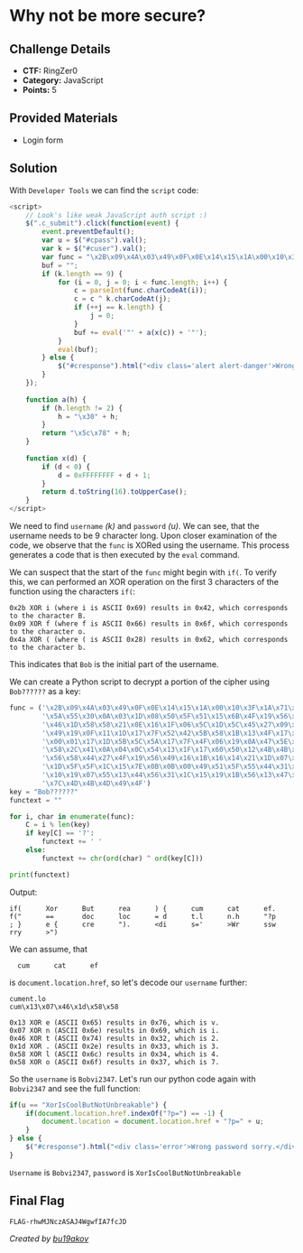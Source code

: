 # Why not be more secure?

## Challenge Details 

- **CTF:** RingZer0
- **Category:** JavaScript
- **Points:** 5

## Provided Materials

- Login form

## Solution

With `Developer Tools` we can find the `script` code:

```js
<script>
	// Look's like weak JavaScript auth script :)
	$(".c_submit").click(function(event) {
	    event.preventDefault();
	    var u = $("#cpass").val();
	    var k = $("#cuser").val();
	    var func = "\x2B\x09\x4A\x03\x49\x0F\x0E\x14\x15\x1A\x00\x10\x3F\x1A\x71\x5C\x5B\x5B\x00\x1A\x16\x38\x06\x46\x66\x5A\x55\x30\x0A\x03\x1D\x08\x50\x5F\x51\x15\x6B\x4F\x19\x56\x00\x54\x1B\x50\x58\x21\x1A\x0F\x13\x07\x46\x1D\x58\x58\x21\x0E\x16\x1F\x06\x5C\x1D\x5C\x45\x27\x09\x4C\x1F\x07\x56\x56\x4C\x78\x24\x47\x40\x49\x19\x0F\x11\x1D\x17\x7F\x52\x42\x5B\x58\x1B\x13\x4F\x17\x26\x00\x01\x03\x04\x57\x5D\x40\x19\x2E\x00\x01\x17\x1D\x5B\x5C\x5A\x17\x7F\x4F\x06\x19\x0A\x47\x5E\x51\x59\x36\x41\x0E\x19\x0A\x53\x47\x5D\x58\x2C\x41\x0A\x04\x0C\x54\x13\x1F\x17\x60\x50\x12\x4B\x4B\x12\x18\x14\x42\x79\x4F\x1F\x56\x14\x12\x56\x58\x44\x27\x4F\x19\x56\x49\x16\x1B\x16\x14\x21\x1D\x07\x05\x19\x5D\x5D\x47\x52\x60\x46\x4C\x1E\x1D\x5F\x5F\x1C\x15\x7E\x0B\x0B\x00\x49\x51\x5F\x55\x44\x31\x52\x45\x13\x1B\x40\x5C\x46\x10\x7C\x38\x10\x19\x07\x55\x13\x44\x56\x31\x1C\x15\x19\x1B\x56\x13\x47\x58\x30\x1D\x1B\x58\x55\x1D\x57\x5D\x41\x7C\x4D\x4B\x4D\x49\x4F";
	    buf = "";
	    if (k.length == 9) {
	        for (i = 0, j = 0; i < func.length; i++) {
	            c = parseInt(func.charCodeAt(i));
	            c = c ^ k.charCodeAt(j);
	            if (++j == k.length) {
	                j = 0;
	            }
	            buf += eval('"' + a(x(c)) + '"');
	        }
	        eval(buf);
	    } else {
	        $("#cresponse").html("<div class='alert alert-danger'>Wrong password sorry.</div>");
	    }
	});
	
	function a(h) {
	    if (h.length != 2) {
	        h = "\x30" + h;
	    }
	    return "\x5c\x78" + h;
	}
	
	function x(d) {
	    if (d < 0) {
	        d = 0xFFFFFFFF + d + 1;
	    }
	    return d.toString(16).toUpperCase();
	}
</script>
```

We need to find `username` *(k)* and `password` *(u)*. We can see, that the username needs to be 9 character long. Upon closer examination of the code, we observe that the `func` is XORed using the username. This process generates a code that is then executed by the `eval` command.

We can suspect that the start of the `func` might begin with `if(`. To verify this, we can performed an XOR operation on the first 3 characters of the function using the characters `if(`:

```
0x2b XOR i (where i is ASCII 0x69) results in 0x42, which corresponds to the character B.
0x09 XOR f (where f is ASCII 0x66) results in 0x6f, which corresponds to the character o.
0x4a XOR ( (where ( is ASCII 0x28) results in 0x62, which corresponds to the character b.
```

This indicates that `Bob` is the initial part of the username.

We can create a Python script to decrypt a portion of the cipher using `Bob??????` as a key:

```py
func = ('\x2B\x09\x4A\x03\x49\x0F\x0E\x14\x15\x1A\x00\x10\x3F\x1A\x71\x5C\x5B\x5B\x00\x1A\x16\x38\x06\x46\x66'
        '\x5A\x55\x30\x0A\x03\x1D\x08\x50\x5F\x51\x15\x6B\x4F\x19\x56\x00\x54\x1B\x50\x58\x21\x1A\x0F\x13\x07'
        '\x46\x1D\x58\x58\x21\x0E\x16\x1F\x06\x5C\x1D\x5C\x45\x27\x09\x4C\x1F\x07\x56\x56\x4C\x78\x24\x47\x40'
        '\x49\x19\x0F\x11\x1D\x17\x7F\x52\x42\x5B\x58\x1B\x13\x4F\x17\x26\x00\x01\x03\x04\x57\x5D\x40\x19\x2E'
        '\x00\x01\x17\x1D\x5B\x5C\x5A\x17\x7F\x4F\x06\x19\x0A\x47\x5E\x51\x59\x36\x41\x0E\x19\x0A\x53\x47\x5D'
        '\x58\x2C\x41\x0A\x04\x0C\x54\x13\x1F\x17\x60\x50\x12\x4B\x4B\x12\x18\x14\x42\x79\x4F\x1F\x56\x14\x12'
        '\x56\x58\x44\x27\x4F\x19\x56\x49\x16\x1B\x16\x14\x21\x1D\x07\x05\x19\x5D\x5D\x47\x52\x60\x46\x4C\x1E'
        '\x1D\x5F\x5F\x1C\x15\x7E\x0B\x0B\x00\x49\x51\x5F\x55\x44\x31\x52\x45\x13\x1B\x40\x5C\x46\x10\x7C\x38'
        '\x10\x19\x07\x55\x13\x44\x56\x31\x1C\x15\x19\x1B\x56\x13\x47\x58\x30\x1D\x1B\x58\x55\x1D\x57\x5D\x41'
        '\x7C\x4D\x4B\x4D\x49\x4F')
key = "Bob??????"
functext = ""

for i, char in enumerate(func):
    C = i % len(key)  
    if key[C] == '?':
        functext += ' '   
    else:
        functext += chr(ord(char) ^ ord(key[C]))

print(functext)
```

Output:

```
if(      Xor      But      rea      ) {      cum      cat      ef.      f("      ==       doc      loc      = d      t.l      n.h      "?p      ; }      e {      cre      ").      <di      s='      >Wr      ssw      rry      >")
```

We can assume, that 

```
  cum      cat      ef
```

is `document.location.href`, so let's decode our `username` further:

```
cument.lo
cum\x13\x07\x46\x1d\x58\x58
```

```
0x13 XOR e (ASCII 0x65) results in 0x76, which is v.
0x07 XOR n (ASCII 0x6e) results in 0x69, which is i.
0x46 XOR t (ASCII 0x74) results in 0x32, which is 2.
0x1d XOR . (ASCII 0x2e) results in 0x33, which is 3.
0x58 XOR l (ASCII 0x6c) results in 0x34, which is 4.
0x58 XOR o (ASCII 0x6f) results in 0x37, which is 7.
```

So the `username` is `Bobvi2347`. Let's run our python code again with `Bobvi2347` and see the full function:

```js
if(u == "XorIsCoolButNotUnbreakable") { 
	if(document.location.href.indexOf("?p=") == -1) { 
		document.location = document.location.href + "?p=" + u; 
	} 
} else {  
	$("#cresponse").html("<div class='error'>Wrong password sorry.</div>"); 
}
```

`Username` is `Bobvi2347`, `password` is `XorIsCoolButNotUnbreakable`

## Final Flag

`FLAG-rhwMJNczASAJ4WgwfIA7fcJD`

*Created by [bu19akov](https://github.com/bu19akov)*